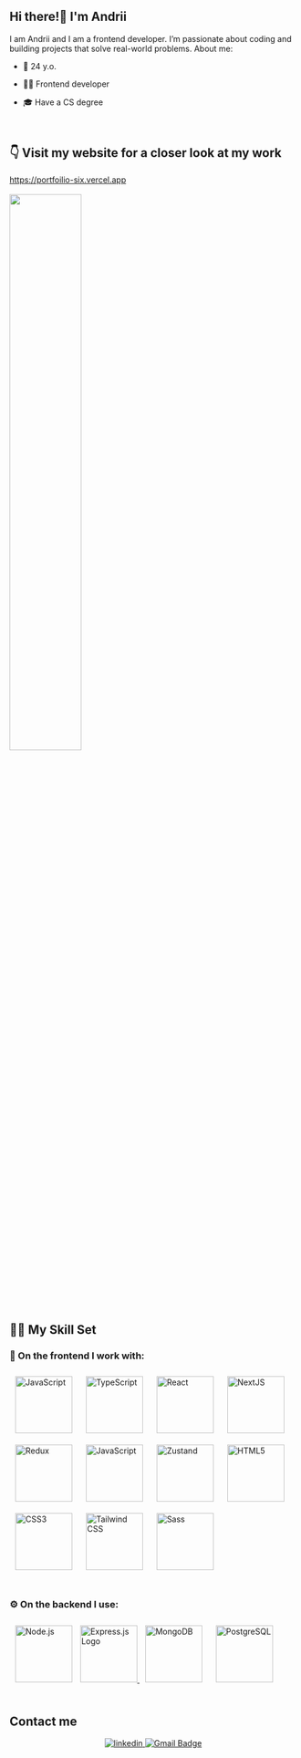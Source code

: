 ## <div align="left">Hi there!👋 I'm Andrii</div>  

I am Andrii and I am a frontend developer. I’m passionate about coding and building projects that solve real-world problems. About me: 
  

- 👨 24 y.o.
    

- 🧑‍💻 Frontend developer 
  

- 🎓 Have a CS degree  
  

<br/>

## &#x1F447; Visit my website for a closer look at my work 
<a href="https://portfoilio-six.vercel.app">
https://portfoilio-six.vercel.app
<br/>
<br/>
<img src="https://pbs.twimg.com/media/GZ3VDDIXcAAHWzk?format=jpg&name=4096x4096" height="auto" width="50%" />


</a>

<br/>

## 🥷🏻 My Skill Set  



### 👀 On the frontend I work with:  
<div align="left">  
<a href="https://www.javascript.com/" target="_blank"><img style="margin: 10px" src="https://profilinator.rishav.dev/skills-assets/javascript-original.svg" alt="JavaScript" height="100" /></a>  
<a href="https://www.typescriptlang.org/" target="_blank"><img style="margin: 10px" src="https://profilinator.rishav.dev/skills-assets/typescript-original.svg" alt="TypeScript" height="100" /></a>  
<a href="https://reactjs.org/" target="_blank"><img style="margin: 10px" src="https://profilinator.rishav.dev/skills-assets/react-original-wordmark.svg" alt="React" height="100" /></a>
<a href="https://nextjs.org/" target="_blank"><img style="margin: 10px" src="https://profilinator.rishav.dev/skills-assets/nextjs.png" alt="NextJS" height="100" /></a>  
<a href="https://redux.js.org/" target="_blank"><img style="margin: 10px" src="https://profilinator.rishav.dev/skills-assets/redux-original.svg" alt="Redux" height="100" /></a> 
<a href="https://www.reactquery.com/" target="_blank"><img style="margin: 10px" src="https://miro.medium.com/v2/resize:fit:1400/1*elhu-42TzQEdsFjKDbQhhA.png" alt="JavaScript" height="100" /></a> 
<a href="https://zustand-demo.pmnd.rs" target="_blank"><img style="margin: 10px" src="https://encrypted-tbn0.gstatic.com/images?q=tbn:ANd9GcRpHj4UwTW4ANSlNjzQOiiOqfDa6kal9RpF0A&s" alt="Zustand" height="100" /></a> 
<a href="https://en.wikipedia.org/wiki/HTML5" target="_blank"><img style="margin: 10px" src="https://profilinator.rishav.dev/skills-assets/html5-original-wordmark.svg" alt="HTML5" height="100" /></a>  
<a href="https://www.w3schools.com/css/" target="_blank"><img style="margin: 10px" src="https://profilinator.rishav.dev/skills-assets/css3-original-wordmark.svg" alt="CSS3" height="100" /></a>  
<a href="https://www.tailwindcss.com/" target="_blank"><img style="margin: 10px" src="https://profilinator.rishav.dev/skills-assets/tailwindcss.svg" alt="Tailwind CSS" height="100" /></a>  
<a href="https://sass-lang.com/" target="_blank"><img style="margin: 10px" src="https://profilinator.rishav.dev/skills-assets/sass-original.svg" alt="Sass" height="100" /></a>  
</div>  

<br/>

### ⚙️ On the backend I use:  
<div align="left">  
<a href="https://nodejs.org/" target="_blank"><img style="margin: 10px" src="https://profilinator.rishav.dev/skills-assets/nodejs-original-wordmark.svg" alt="Node.js" height="100" /></a>  
<a href="https://expressjs.com/" target="_blank">
  <img src="https://adware-technologies.s3.amazonaws.com/uploads/technology/thumbnail/20/express-js.png" alt="Express.js Logo" height="100" />
</a>
<a href="https://www.mongodb.com/" target="_blank"><img style="margin: 10px" src="https://profilinator.rishav.dev/skills-assets/mongodb-original-wordmark.svg" alt="MongoDB" height="100" /></a>  
<a href="https://www.postgresql.org/" target="_blank"><img style="margin: 10px" src="https://profilinator.rishav.dev/skills-assets/postgresql-original-wordmark.svg" alt="PostgreSQL" height="100" /></a>  
</div> 

<br/>  


## Contact me  
<div align="center">
<a href="https://linkedin.com/in/https://www.linkedin.com/in/andrii-dedesh-50481827b/" target="_blank">
<img src=https://img.shields.io/badge/linkedin-%231E77B5.svg?&style=for-the-badge&logo=linkedin&logoColor=white alt=linkedin style="margin-bottom: 5px;" />
</a>
<a href="mailto:your-email@gmail.com">
  <img src="https://img.shields.io/badge/Gmail-D14836?style=for-the-badge&logo=gmail&logoColor=white" alt="Gmail Badge"/>
</a>

</div>  

